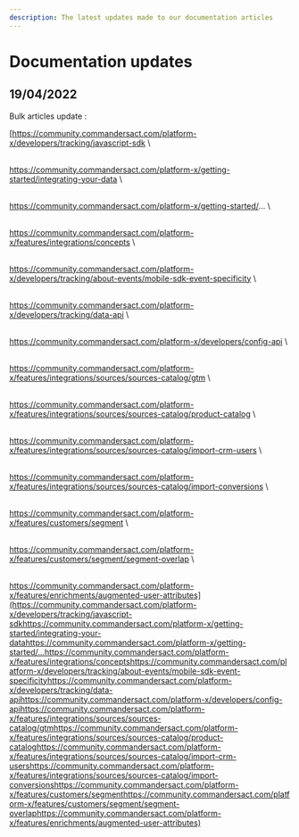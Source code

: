 ```yaml
---
description: The latest updates made to our documentation articles
---
```


# Documentation updates

## 19/04/2022

Bulk articles update :&#x20;

[https://community.commandersact.com/platform-x/developers/tracking/javascript-sdk\
\
https://community.commandersact.com/platform-x/getting-started/integrating-your-data\
\
https://community.commandersact.com/platform-x/getting-started/...\
\
https://community.commandersact.com/platform-x/features/integrations/concepts\
\
https://community.commandersact.com/platform-x/developers/tracking/about-events/mobile-sdk-event-specificity\
\
https://community.commandersact.com/platform-x/developers/tracking/data-api\
\
https://community.commandersact.com/platform-x/developers/config-api\
\
https://community.commandersact.com/platform-x/features/integrations/sources/sources-catalog/gtm\
\
https://community.commandersact.com/platform-x/features/integrations/sources/sources-catalog/product-catalog\
\
https://community.commandersact.com/platform-x/features/integrations/sources/sources-catalog/import-crm-users\
\
https://community.commandersact.com/platform-x/features/integrations/sources/sources-catalog/import-conversions\
\
https://community.commandersact.com/platform-x/features/customers/segment\
\
https://community.commandersact.com/platform-x/features/customers/segment/segment-overlap\
\
https://community.commandersact.com/platform-x/features/enrichments/augmented-user-attributes](https://community.commandersact.com/platform-x/developers/tracking/javascript-sdkhttps://community.commandersact.com/platform-x/getting-started/integrating-your-datahttps://community.commandersact.com/platform-x/getting-started/...https://community.commandersact.com/platform-x/features/integrations/conceptshttps://community.commandersact.com/platform-x/developers/tracking/about-events/mobile-sdk-event-specificityhttps://community.commandersact.com/platform-x/developers/tracking/data-apihttps://community.commandersact.com/platform-x/developers/config-apihttps://community.commandersact.com/platform-x/features/integrations/sources/sources-catalog/gtmhttps://community.commandersact.com/platform-x/features/integrations/sources/sources-catalog/product-cataloghttps://community.commandersact.com/platform-x/features/integrations/sources/sources-catalog/import-crm-usershttps://community.commandersact.com/platform-x/features/integrations/sources/sources-catalog/import-conversionshttps://community.commandersact.com/platform-x/features/customers/segmenthttps://community.commandersact.com/platform-x/features/customers/segment/segment-overlaphttps://community.commandersact.com/platform-x/features/enrichments/augmented-user-attributes)

